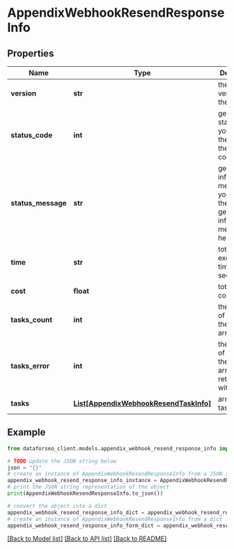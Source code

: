 # AppendixWebhookResendResponseInfo


## Properties

Name | Type | Description | Notes
------------ | ------------- | ------------- | -------------
**version** | **str** | the current version of the API | [optional] 
**status_code** | **int** | general status code you can find the full list of the response codes here | [optional] 
**status_message** | **str** | general informational message you can find the full list of general informational messages here | [optional] 
**time** | **str** | total execution time, seconds | [optional] 
**cost** | **float** | total tasks cost, USD | [optional] 
**tasks_count** | **int** | the number of tasks in the tasks array | [optional] 
**tasks_error** | **int** | the number of tasks in the tasks array returned with an error | [optional] 
**tasks** | [**List[AppendixWebhookResendTaskInfo]**](AppendixWebhookResendTaskInfo.md) | array of tasks | [optional] 

## Example

```python
from dataforseo_client.models.appendix_webhook_resend_response_info import AppendixWebhookResendResponseInfo

# TODO update the JSON string below
json = "{}"
# create an instance of AppendixWebhookResendResponseInfo from a JSON string
appendix_webhook_resend_response_info_instance = AppendixWebhookResendResponseInfo.from_json(json)
# print the JSON string representation of the object
print(AppendixWebhookResendResponseInfo.to_json())

# convert the object into a dict
appendix_webhook_resend_response_info_dict = appendix_webhook_resend_response_info_instance.to_dict()
# create an instance of AppendixWebhookResendResponseInfo from a dict
appendix_webhook_resend_response_info_form_dict = appendix_webhook_resend_response_info.from_dict(appendix_webhook_resend_response_info_dict)
```
[[Back to Model list]](../README.md#documentation-for-models) [[Back to API list]](../README.md#documentation-for-api-endpoints) [[Back to README]](../README.md)


